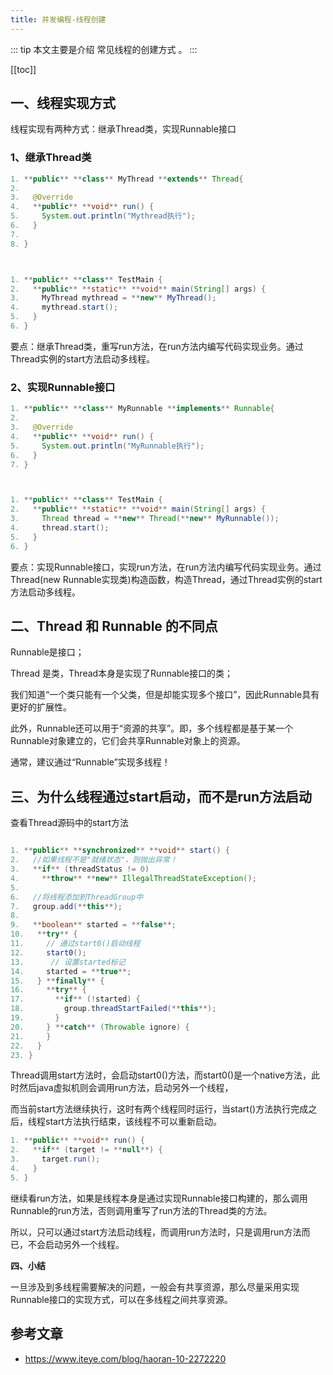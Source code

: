 ```yaml
---
title: 并发编程-线程创建
---
```



::: tip
本文主要是介绍 常见线程的创建方式 。
:::

[[toc]]

## **一、线程实现方式**

 

线程实现有两种方式：继承Thread类，实现Runnable接口

### **1、继承Thread类**


``` java
1. **public** **class** MyThread **extends** Thread{ 
2.  
3.   @Override 
4.   **public** **void** run() { 
5. ​    System.out.println("Mythread执行"); 
6.   } 
7.  
8. } 



1. **public** **class** TestMain { 
2.   **public** **static** **void** main(String[] args) { 
3. ​    MyThread mythread = **new** MyThread(); 
4. ​    mythread.start(); 
5.   } 
6. } 
```

要点：继承Thread类，重写run方法，在run方法内编写代码实现业务。通过Thread实例的start方法启动多线程。

 

### **2、实现Runnable接口**


``` java
1. **public** **class** MyRunnable **implements** Runnable{ 
2.  
3.   @Override 
4.   **public** **void** run() { 
5. ​    System.out.println("MyRunnable执行"); 
6.   } 
7. } 



1. **public** **class** TestMain { 
2.   **public** **static** **void** main(String[] args) { 
3. ​    Thread thread = **new** Thread(**new** MyRunnable()); 
4. ​    thread.start(); 
5.   } 
6. } 
```

要点：实现Runnable接口，实现run方法，在run方法内编写代码实现业务。通过Thread(new Runnable实现类)构造函数，构造Thread，通过Thread实例的start方法启动多线程。

 

## **二、Thread 和 Runnable 的不同点**

Runnable是接口；

Thread 是类，Thread本身是实现了Runnable接口的类；

我们知道“一个类只能有一个父类，但是却能实现多个接口”，因此Runnable具有更好的扩展性。

此外，Runnable还可以用于“资源的共享”。即，多个线程都是基于某一个Runnable对象建立的，它们会共享Runnable对象上的资源。

通常，建议通过“Runnable”实现多线程！

 

 

## **三、为什么线程通过start启动，而不是run方法启动**

 

查看Thread源码中的start方法

 

``` java

1. **public** **synchronized** **void** start() { 
2.   //如果线程不是"就绪状态"，则抛出异常！ 
3.   **if** (threadStatus != 0) 
4. ​    **throw** **new** IllegalThreadStateException(); 
5.  
6.   //将线程添加到ThreadGroup中 
7.   group.add(**this**); 
8.  
9.   **boolean** started = **false**; 
10.   **try** { 
11. ​    // 通过start0()启动线程 
12. ​    start0(); 
13. ​     // 设置started标记 
14. ​    started = **true**; 
15.   } **finally** { 
16. ​    **try** { 
17. ​      **if** (!started) { 
18. ​        group.threadStartFailed(**this**); 
19. ​      } 
20. ​    } **catch** (Throwable ignore) {   
21. ​    } 
22.   } 
23. } 
```

 Thread调用start方法时，会启动start0()方法，而start0()是一个native方法，此时然后java虚拟机则会调用run方法，启动另外一个线程，

 

而当前start方法继续执行，这时有两个线程同时运行，当start()方法执行完成之后，线程start方法执行结束，该线程不可以重新启动。


``` java
1. **public** **void** run() { 
2.   **if** (target != **null**) { 
3. ​    target.run(); 
4.   } 
5. } 

```

 

继续看run方法，如果是线程本身是通过实现Runnable接口构建的，那么调用Runnable的run方法，否则调用重写了run方法的Thread类的方法。

所以，只可以通过start方法启动线程，而调用run方法时，只是调用run方法而已，不会启动另外一个线程。



**四、小结**

一旦涉及到多线程需要解决的问题，一般会有共享资源，那么尽量采用实现Runnable接口的实现方式，可以在多线程之间共享资源。

## 参考文章
* https://www.iteye.com/blog/haoran-10-2272220